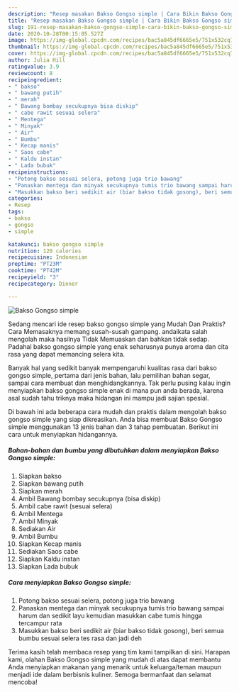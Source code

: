 ```yaml
---
description: "Resep masakan Bakso Gongso simple | Cara Bikin Bakso Gongso simple Yang Lezat"
title: "Resep masakan Bakso Gongso simple | Cara Bikin Bakso Gongso simple Yang Lezat"
slug: 191-resep-masakan-bakso-gongso-simple-cara-bikin-bakso-gongso-simple-yang-lezat
date: 2020-10-28T00:15:05.527Z
image: https://img-global.cpcdn.com/recipes/bac5a845df6665e5/751x532cq70/bakso-gongso-simple-foto-resep-utama.jpg
thumbnail: https://img-global.cpcdn.com/recipes/bac5a845df6665e5/751x532cq70/bakso-gongso-simple-foto-resep-utama.jpg
cover: https://img-global.cpcdn.com/recipes/bac5a845df6665e5/751x532cq70/bakso-gongso-simple-foto-resep-utama.jpg
author: Julia Hill
ratingvalue: 3.9
reviewcount: 8
recipeingredient:
- " bakso"
- " bawang putih"
- " merah"
- " Bawang bombay secukupnya bisa diskip"
- " cabe rawit sesuai selera"
- " Mentega"
- " Minyak"
- " Air"
- " Bumbu"
- " Kecap manis"
- " Saos cabe"
- " Kaldu instan"
- " Lada bubuk"
recipeinstructions:
- "Potong bakso sesuai selera, potong juga trio bawang"
- "Panaskan mentega dan minyak secukupnya tumis trio bawang sampai harum dan sedikit layu kemudian masukkan cabe tumis hingga tercampur rata"
- "Masukkan bakso beri sedikit air (biar bakso tidak gosong), beri semua bumbu sesuai selera tes rasa dan jadi deh"
categories:
- Resep
tags:
- bakso
- gongso
- simple

katakunci: bakso gongso simple 
nutrition: 120 calories
recipecuisine: Indonesian
preptime: "PT23M"
cooktime: "PT42M"
recipeyield: "3"
recipecategory: Dinner

---
```



![Bakso Gongso simple](https://img-global.cpcdn.com/recipes/bac5a845df6665e5/751x532cq70/bakso-gongso-simple-foto-resep-utama.jpg)

Sedang mencari ide resep bakso gongso simple yang Mudah Dan Praktis? Cara Memasaknya memang susah-susah gampang. andaikata salah mengolah maka hasilnya Tidak Memuaskan dan bahkan tidak sedap. Padahal bakso gongso simple yang enak seharusnya punya aroma dan cita rasa yang dapat memancing selera kita.

Banyak hal yang sedikit banyak mempengaruhi kualitas rasa dari bakso gongso simple, pertama dari jenis bahan, lalu pemilihan bahan segar, sampai cara membuat dan menghidangkannya. Tak perlu pusing kalau ingin menyiapkan bakso gongso simple enak di mana pun anda berada, karena asal sudah tahu triknya maka hidangan ini mampu jadi sajian spesial.




Di bawah ini ada beberapa cara mudah dan praktis dalam mengolah bakso gongso simple yang siap dikreasikan. Anda bisa membuat Bakso Gongso simple menggunakan 13 jenis bahan dan 3 tahap pembuatan. Berikut ini cara untuk menyiapkan hidangannya.

<!--inarticleads1-->

##### Bahan-bahan dan bumbu yang dibutuhkan dalam menyiapkan Bakso Gongso simple:

1. Siapkan  bakso
1. Siapkan  bawang putih
1. Siapkan  merah
1. Ambil  Bawang bombay secukupnya (bisa diskip)
1. Ambil  cabe rawit (sesuai selera)
1. Ambil  Mentega
1. Ambil  Minyak
1. Sediakan  Air
1. Ambil  Bumbu
1. Siapkan  Kecap manis
1. Sediakan  Saos cabe
1. Siapkan  Kaldu instan
1. Siapkan  Lada bubuk




<!--inarticleads2-->

##### Cara menyiapkan Bakso Gongso simple:

1. Potong bakso sesuai selera, potong juga trio bawang
1. Panaskan mentega dan minyak secukupnya tumis trio bawang sampai harum dan sedikit layu kemudian masukkan cabe tumis hingga tercampur rata
1. Masukkan bakso beri sedikit air (biar bakso tidak gosong), beri semua bumbu sesuai selera tes rasa dan jadi deh




Terima kasih telah membaca resep yang tim kami tampilkan di sini. Harapan kami, olahan Bakso Gongso simple yang mudah di atas dapat membantu Anda menyiapkan makanan yang menarik untuk keluarga/teman maupun menjadi ide dalam berbisnis kuliner. Semoga bermanfaat dan selamat mencoba!
